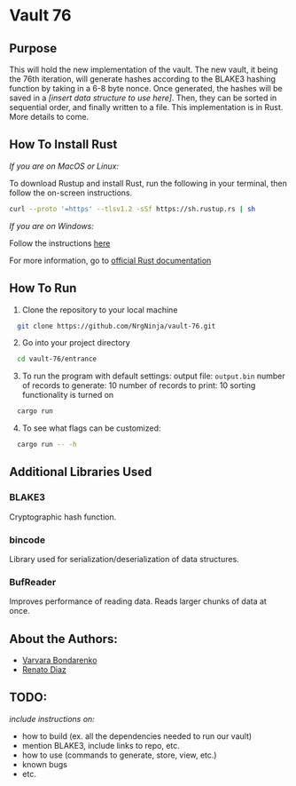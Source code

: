 # Vault 76
## Purpose

This will hold the new implementation of the vault. The new vault, it being the 76th iteration, will generate hashes according to the BLAKE3 hashing function by taking in a 6-8 byte nonce. Once generated, the hashes will be saved in a *[insert data structure to use here]*. Then, they can be sorted in sequential order, and finally written to a file. This implementation is in Rust. More details to come.

## How To Install Rust
*If you are on MacOS or Linux:*

To download Rustup and install Rust, run the following in your terminal, then follow the on-screen instructions.

```bash
curl --proto '=https' --tlsv1.2 -sSf https://sh.rustup.rs | sh
```

*If you are on Windows:*

Follow the instructions [here](https://www.rust-lang.org/tools/install)


For more information, go to [official Rust documentation](https://doc.rust-lang.org/book/ch01-01-installation.html)

## How To Run 
1. Clone the repository to your local machine
```bash
  git clone https://github.com/NrgNinja/vault-76.git
```
2. Go into your project directory
```bash
  cd vault-76/entrance
```
3. To run the program with default settings:
output file: `output.bin`
number of records to generate: 10 
number of records to print: 10
sorting functionality is turned on
```bash
  cargo run
```
4. To see what flags can be customized:
```bash
  cargo run -- -h
```

## Additional Libraries Used 
### BLAKE3
Cryptographic hash function. 

### bincode
Library used for serialization/deserialization of data structures. 

### BufReader
Improves performance of reading data. Reads larger chunks of data at once. 

## About the Authors:
* [Varvara Bondarenko](varvara.bondarenko14@gmail.com) 
* [Renato Diaz](https://www.linkedin.com/in/renato-diaz/)

## TODO:
*include instructions on:* 
* how to build (ex. all the dependencies needed to run our vault) 
* mention BLAKE3, include links to repo, etc.
* how to use (commands to generate, store, view, etc.)
* known bugs
* etc.
